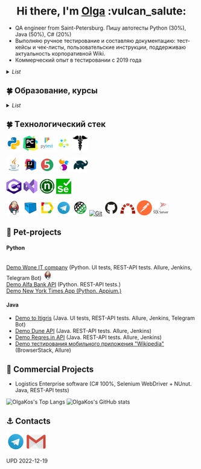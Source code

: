 
<h1 align="center">Hi there, I'm <a href="https://github.com/olgakos" target="_blank">Olga</a> :vulcan_salute: </h1>

- QA engineer from Saint-Petersburg. Пишу автотесты Python (30%), Java (50%), C# (20%)
- Выполняю ручное тестирование и составляю документацию: тест-кейсы и чек-листы, пользовательские инструкции, поддерживаю актуальность корпоративной Wiki.
- Коммерческий опыт в тестировании c 2019 года
<details>
    <summary><i>List</i></summary>
<!-- Additional Work Line section -->
<!-- <summary>My Work Line</summary> -->  
    
```mermaid
  gantt 
    title In IT since 2018. Work experience (A Gantt chart was updated on 2022-12-16):
    dateFormat  YYYY-MM
    section OlgaKos
    Junior QA         :done, 2018-12, 90d
    Manual Tester	  :done, 2019-03, 2019-09
    Manual QA         :after, 2019-10, 2021-10
    QA automation engineer     :active, 2021-01, 2023-01
```
</details>

<!-- EDU section -->
## :four_leaf_clover: Образование, курсы
<details><summary><i>List</i></summary> 
    
* qa.guru
* software-testing.ru
* Udemy    
</details>

## :four_leaf_clover: Тexнoлoгичeский стeк 
<p align="left">
<a href="https://www.ххх/"><img src="images/logo/python.svg" width="40" height="40"  alt="olgakos" title="Python"></a>        
<a href="https://www.ххх/"><img src="images/logo/pycharm.png" width="40" height="40"  alt="olgakos" title="PyCharm"></a>
<a href="https://www.ххх/"><img src="images/logo/pytest.png" width="40" height="40"  alt="olgakos" title="PyTest"></a>
<a href="https://www.ххх/"><img src="images/logo/selene.png" width="40" height="40"  alt="olgakos" title="Selene"></a>
<a href="https://www.ххх/"><img src="images/logo/request.png" width="40" height="40"  alt="olgakos" title="Request"></a>    
<p align="left">
<a href="https://www.java.com/"><img src="images/logo/Java.svg" width="40" height="40"  alt="olgakos" title="Java"></a>    
<a href="https://www.jetbrains.com/idea/"><img src="images/logo/Idea.svg" width="40" height="40"  alt="olgakos" title="IJ IDEA"></a>
<a href="https://junit.org/junit5/"><img src="images/logo/Junit5.svg" width="40" height="40" alt="olgakos" title="JUnit 5"></a>
<a href="https://selenide.org/"><img src="images/logo/Selenide.svg" width="40" height="40" alt="olgakos" title="Selenide"></a>
<a href="https://gradle.org/"><img src="images/logo/Gradle.svg" width="40" height="40"  alt="olgakos" title="Gradle"></a>

<p align="left">
<a href="https://www.ххх/"><img src="images/logo/Csharp.svg" width="40" height="40"  alt="olgakos" title="C#"></a>
<a href="https://www.ххх/"><img src="images/logo/VStudio.svg" width="40" height="40"  alt="olgakos" title="Visual Studio"></a>  
<a href="https://www.ххх/"><img src="images/logo/NUnit_png.png" width="40" height="40"  alt="olgakos" title="NUnit"></a>
<a href="https://www.ххх/"><img src="images/logo/webdriver4.png" width="40" height="40"  alt="olgakos" title="Slenium WebDriver"></a>
    
<p align="left">
<a href="https://www.jenkins.io/"><img src="images/logo/Jenkins.svg" width="40" height="40"  alt="olgakos" title="Jenkins"></a>
<a href="https://aerokube.com/selenoid/"><img src="images/logo/Selenoid.svg" width="40" height="40"  alt="olgakos" title="Selenoid"></a>    
<a href="https://github.com/allure-framework/allure2"><img src="images/logo/Allure.svg" width="40" height="40"  alt="olgakos" title="Allure Report"></a>    
<a href="https://web.telegram.org/"><img src="images/logo/Telegram.svg" width="40" height="40"  alt="olgakos" title="Telegram Bot"></a>
<a href="https://rest-assured.io/"><img src="images/logo/RestAssured.svg" width="40" height="40"  alt="olgakos" title="Rest-Assured"></a>
<a href="https://git.com/"><img src="https://www.vectorlogo.zone/logos/git-scm/git-scm-icon.svg" width="40" height="40" alt="Git" title="Git"></a>
<a href="https://github.com/"><img src="images/logo/GitHub.svg" width="40" height="40"  alt="olgakos" title="Github"></a>    
<a href="https://www.redmine.org/projects/redmine"><img src="images/logo/redmine_png.png" width="40" height="40" alt="olgakos" title="Redmine"></a>
<a href="https://www.postman.com/"><img src="images/logo/Postman.svg" width="40" height="40" alt="olgakos" title="Postman"></a>
<a href="https://www.microsoft.com/ru-ru/sql-server/sql-server-2019"><img src="images/logo/MicrosoftSqlServer.svg" width="40" height="40" alt="olgakos" title="Microsoft SQL Server"></a>              
<!--
<a href="https://qameta.io/"><img src="images/logo/Allure_TO.svg" width="50" height="50"  alt="olgakos" title="AllureTestOps"></a>
<a href="https://habr.com/ru/post/438870/"><img src="images/logo/Lombok.svg" width="50" height="50"  alt="olgakos" title="Lombok"></a>  
<a href="https://www.atlassian.com/ru/software/jira"><img src="images/logo/Jira.svg" width="50" height="50"  alt="olgakos" title="Jira"></a>
-->
</p>
 <!--   
<table valign="top"><tr>   
<td>
<b>Тестовые фреймворки:</b>
<br>- Selenide (Java) (80%) 
<br>- Selenium WebDriver (C#) (20%)
</td>   
<td  valign="top">
<b>Средства визуализации результатов тестирования: </b>
<br>- Allure 
<br>- Telegram Bot
</td>    
<td> 
<b>Version Control: </b>
<br>- Git + GitHub (80%) 
<br>- Mercurial (20%)
</td>
</tr><tr>
<td>
<b>Библиотеки для тестирования:</b>
<br>- JUnit5 (Java)
<br>- NUnit 2.4.6 (C#) 
<br>- Rest-Assured
</td>
       
<td>
<b>Системы багтрекинга:</b>
<br>- Redmine (90%)
<br>- Jira (10%)
</td>    
<td>
<b>Удаленный запуск</b>
<br>- Jenkins 
<br>- BrowserStack
</td>
</tr><tr>
<td>
<b>Сборщики проектов:</b>
<br>- Gradle (80%)
<br>- Maven (20%)
</td>  
<td>
<b>Databases:</b>
<br>- Microsoft SQL Server
<br>
</td>    
<td>
<b>Дополнительно:</b>
<br>- Postman
</td>
</tr></table>
-->

## :unicorn: Pet-projects
#### Python
<br><a target="_blank" href="https://github.com/olgakos/demo_woneit">Demo Wone IT company</a> (Python. UI tests, REST-API tests. Allure, Jenkins, Telegram Bot) <a href="[https://www.postman.com/](https://jenkins.autotests.cloud/job/C02_OlgaKos_python_demo_woneit/)"><img src="images/logo/Jenkins.svg" width="25" height="25" alt="olgakos" title="Jenkins"></a>
<br><a target="_blank" href="https://github.com/olgakos/demo_alfabank_api2">Demo Alfa Bank API</a> (Python. REST-API tests.)
<br><a target="_blank" href="https://github.com/olgakos/demo_nytimes_app">Demo New York Times App (Python. Appium.)</a> 

#### Java
* <a target="_blank" href="https://github.com/olgakos/qa_guru_11_13_Demo_Itigris">Demo to Itigris</a>  (Java. UI tests, REST-API tests. Allure, Jenkins, Telegram Bot)
* <a target="_blank" href="https://github.com/olgakos/demo_Dune_API">Demo Dune API</a> (Java.  REST-API tests. Allure, Jenkins)
* <a target="_blank" href="https://github.com/olgakos/demo_rest_assured_tests">Demo Reqres.in API</a> (Java.  REST-API tests. Allure, Jenkins)
* <a target="_blank" href="https://github.com/olgakos/qa_guru_11_21_browserstack4">Demo тестирования мобильного приложения "Wikipedia"</a> (BrowserStack, Allure)

## :sunflower: Commercial Projects 
* Logistics Enterprise software (C# 100%, Selenium WebDriver + NUnut. Java,  REST-API tests)

<!--  Widgets section -->
![OlgaKos's Top Langs](http://github-profile-summary-cards.vercel.app/api/cards/repos-per-language?username=olgakos&theme=vue) ![OlgaKos's GitHub stats](http://github-profile-summary-cards.vercel.app/api/cards/stats?username=olgakos&theme=vue)
<!--
[![Top Langs](https://github-readme-stats.vercel.app/api/top-langs/?username=olgakos&layout=compact)](https://github.com/anuraghazra/github-readme-stats)
-->
 
<!--  Contacts section -->
## :anchor: Contacts   
<p align="left">
<a href="https://t.me/flo_relle"><img src="images/logo/Telegram.svg" width="50" height="50" title="My Telegram"></a>
<a href="mailto:qakostina@gmail.com" target="blank"><img src="images/logo/Gmail.svg" height="50" width="50" title="My Gmail"></a>      
<!--
<a href="***" target="blank"><img src="images/logo/GoogleDrive.svg" height="50" width="50" title="Краткое резюме в Google Drive (пока не загрузено)"></a>
-->
    
<!--
[![Email](images/logo/GmailIcon.png)](mailto:qaxxx@gmail.com)
<a href="https://t.me/xxx" target="blank"><img align="center" src="https://www.vectorlogo.zone/logos/telegram/telegram-icon.svg" alt="Olga Kos" height="50" width="50" /></a>
<a><img width="53%" align="center" title="Profile" alt="Olga's Profile" src="https://github-stats-alpha.vercel.app/api/?username=olgakos&cc=FFFFFF&tc=00b887&ic=b8722b&bc=FFFFFF"></a> 
![](https://github-profile-summary-cards.vercel.app/api/cards/profile-details?username=olgakos&theme=vue)
## :anchor: Contacts
  ![Telegram](https://img.shields.io/badge/Telegram-2CA5E0?style=for-the-badge&logo=telegram&logoColor=white)
  ![Facebook](https://img.shields.io/badge/Facebook-%231877F2.svg?style=for-the-badge&logo=Facebook&logoColor=white)
--> 

UPD 2022-12-19
